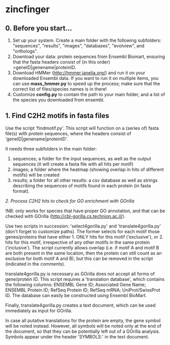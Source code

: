 # zincfinger

## 0. Before you start...
1. Set up your system. Create a main folder with the following subfolders: "sequences", "results", "images", "databases", "evolview", and "orthologs".
2. Download your data: protein sequences from Ensembl Biomart, ensuring that the fasta headers consist of (in this order) >geneID|genename|proteinID.
3. Download HMMer (http://hmmer.janelia.org/) and run it on your downloaded Ensembl data. If you want to run it on multiple items, you can use **mass_hmmer.py** to speed up the process; make sure that the correct list of files/species names is in there!
4. Customize **config.py** to contain the path to your main folder, and a list of the species you downloaded from ensembl.

## 1. Find C2H2 motifs in fasta files

Use the script 'findmotif.py'. This script will function on a (series of) fasta file(s) with protein sequences, where the headers consist of 'geneID|genename|proteinID'.

It needs three subfolders in the main folder: 

1. sequences; a folder for the input sequences, as well as the output sequences (it will create a fasta file with all hits per motif)
2. images; a folder where the heatmap (showing overlap in hits of different motifs) will be created
3. results; a folder for all other results: a csv database as well as strings describing the sequences of motifs found in each protein (in fasta format).

*2. Process C2H2 hits to check for GO enrichment with GOrilla*

!NB: only works for species that have proper GO annotation, and that can be checked with GOrilla (http://cbl-gorilla.cs.technion.ac.il/).

Use two scripts in succession: 'select4gorilla.py' and 'translate4gorilla.py' (don't forget to customize paths). The former selects for each motif those genes/proteins that have either 1. ONLY hits for this motif ('exclusive'), or 2. hits for this motif, irrespective of any other motifs in the same protein ('inclusive'). The script currently allows overlap (i.e. if motif A and motif B are both present in the same location, then the protein can still count as an exclusive for both motif A and B), but this can be removed in the script (indicated in the comments).

translate4gorilla.py is necessary as GOrilla does not accept all forms of gene/protein ID. This script requires a 'translation database', which contains the following columns:
ENSEMBL Gene ID; Associated Gene Name; ENSEMBL Protein ID; RefSeq Protein ID; RefSeq mRNA; UniProt/SwissProt ID.
The database can easily be constructed using Ensembl BioMart.

Finally, translate4gorilla.py creates a text document, which can be used immediately as input for GOrilla.

In case all putative translations for the protein are empty, the gene symbol will be noted instead. However, all symbols will be noted only at the end of the document, so that they can be potentially left out of a GOrilla analysis. Symbols appear under the header 'SYMBOLS:' in the text document.
